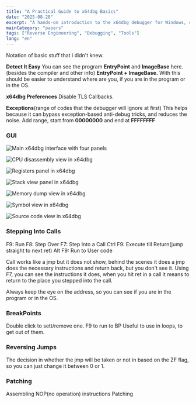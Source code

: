 ```yaml
---
title: "A Practical Guide to x64dbg Basics"
date: "2025-08-28"
excerpt: "A hands-on introduction to the x64dbg debugger for Windows, covering the main interface, setting breakpoints, and stepping through code."
mainCategory: "papers"
tags: ["Reverse Engineering", "Debugging", "Tools"]
lang: "en"
---
```


Notation of basic stuff that i didn't knew.

**Detect It Easy**
You can see the program **EntryPoint** and **ImageBase** here.(besides the compiler and other info)
**EntryPoint + ImageBase.**
With this should be easier to understand where are you, if you are in the program or in the OS.

**x64dbg Preferences**
Disable TLS Callbacks.

**Exceptions**(range of codes that the debugger will ignore at first)
This helps because it can bypass exception-based anti-debug tricks, and reduces the noise.
Add range, start from **00000000**
and end at **FFFFFFFF**

### GUI

![Main x64dbg interface with four panels](/images/articles/image-20250505142854.png)

![CPU disassembly view in x64dbg](/images/articles/image-20250505142915.png)

![Registers panel in x64dbg](/images/articles/image-2_20250505143000.png)

![Stack view panel in x64dbg](/images/articles/image-20250505143027.png)

![Memory dump view in x64dbg](/images/articles/image-20250505143312.png)

![Symbol view in x64dbg](/images/articles/image-20250505143321.png)

![Source code view in x64dbg](/images/articles/image-20250505173523.png)

### Stepping Into Calls

F9: Run
F8: Step Over
F7: Step Into a Call
Ctrl F9: Execute till Return(jump straight to next ret)
Alt F9: Run to User code

Call works like a jmp but it does not show, behind the scenes it does a jmp does the necessary instructions and return back, but you don't see it. Using F7, you can see the instructions it does, when you hit ret in a call it means to return to the place you stepped into the call.

Always keep the eye on the address, so you can see if you are in the program or in the OS.

### BreakPoints

Double click to sett/remove one.
F9 to run to BP
Useful to use in loops, to get out of them.

### Reversing Jumps

The decision in whether the jmp will be taken or not in based on the ZF flag, so you can just change it between 0 or 1.

### Patching

Assembling NOP(no operation) instructions
Patching
